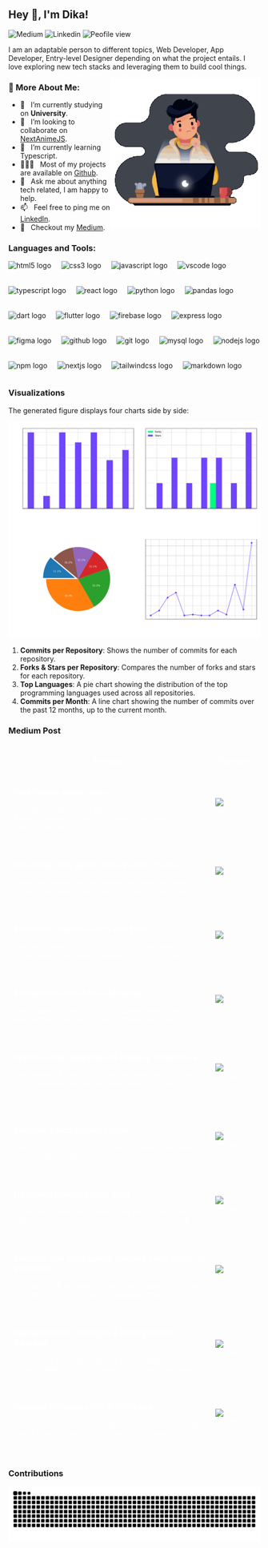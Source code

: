 <!-- <img src="https://komarev.com/ghpvc/?username=figuran04&label=Profile%20views&color=6e44ff&style=flat" alt="figuran04" align="right" /> -->

## Hey 👋, I'm Dika!

![Medium](https://img.shields.io/badge/Medium-black?style=for-the-badge&logo=medium&link=https%3A%2F%2Fmedium.com%2F%40dikaelsaputra)
![Linkedin](https://img.shields.io/badge/linkedin-0A66C2?style=for-the-badge&logo=linkedin&link=https%3A%2F%2Fwww.linkedin.com%2Fin%2Fdika-elsaputra-8a35462a7%2F)
![Peofile view](https://komarev.com/ghpvc/?username=figuran04&color=0A66C2&style=for-the-badge&abbreviated=true)

I am an adaptable person to different topics, Web Developer, App Developer, Entry-level Designer depending on what the project entails. I love exploring new tech stacks and leveraging them to build cool things. 

<img align="right" alt="GIF" src="https://raw.githubusercontent.com/figuran04/figuran04/main/profile.gif" width="300px"/>
  
### 🧐 More About Me:

- 🔭 &nbsp; I’m currently studying on **University**.
- 🤝 &nbsp; I’m looking to collaborate on [NextAnimeJS](https://github.com/figuran04/nextanimejs).
- 🌱 &nbsp; I’m currently learning Typescript.
- 👨🏻‍💻 &nbsp; Most of my projects are available on [Github](https://github.com/figuran04?tab=repositories).
- 💬 &nbsp; Ask me about anything tech related, I am happy to help.
- 📫 &nbsp; Feel free to ping me on [LinkedIn](https://www.linkedin.com/in/dika-elsaputra-8a35462a7/).
- 📝 &nbsp; Checkout my [Medium](#medium-post).

### Languages and Tools:

<div align="left" style="display:flex; flex-wrap:wrap; gap:20px;">
  <img src="https://cdn.jsdelivr.net/gh/devicons/devicon/icons/html5/html5-original.svg" height="30" alt="html5 logo"  />
  <img src="https://cdn.jsdelivr.net/gh/devicons/devicon/icons/css3/css3-original.svg" height="30" alt="css3 logo"  />
  <img src="https://cdn.jsdelivr.net/gh/devicons/devicon/icons/javascript/javascript-original.svg" height="30" alt="javascript logo"  />
  <img src="https://cdn.jsdelivr.net/gh/devicons/devicon/icons/vscode/vscode-original.svg" height="30" alt="vscode logo"  />
  <img src="https://cdn.jsdelivr.net/gh/devicons/devicon/icons/typescript/typescript-original.svg" height="30" alt="typescript logo"  />
  <img src="https://cdn.jsdelivr.net/gh/devicons/devicon/icons/react/react-original.svg" height="30" alt="react logo"  />
  <img src="https://cdn.jsdelivr.net/gh/devicons/devicon/icons/python/python-original.svg" height="30" alt="python logo"  />
  <img src="https://cdn.jsdelivr.net/gh/devicons/devicon/icons/pandas/pandas-original.svg" height="30" alt="pandas logo"  />
  <img src="https://cdn.jsdelivr.net/gh/devicons/devicon/icons/dart/dart-original.svg" height="30" alt="dart logo"  />
  <img src="https://cdn.jsdelivr.net/gh/devicons/devicon/icons/flutter/flutter-original.svg" height="30" alt="flutter logo"  />
  <img src="https://cdn.jsdelivr.net/gh/devicons/devicon/icons/firebase/firebase-plain.svg" height="30" alt="firebase logo"  />
  <img src="https://cdn.jsdelivr.net/gh/devicons/devicon/icons/express/express-original.svg" height="30" alt="express logo"  />
  <img src="https://cdn.jsdelivr.net/gh/devicons/devicon/icons/figma/figma-original.svg" height="30" alt="figma logo"  />
  <img src="https://cdn.jsdelivr.net/gh/devicons/devicon/icons/github/github-original.svg" height="30" alt="github logo"  />
  <img src="https://cdn.jsdelivr.net/gh/devicons/devicon/icons/git/git-original.svg" height="30" alt="git logo"  />
  <img src="https://cdn.jsdelivr.net/gh/devicons/devicon/icons/mysql/mysql-original.svg" height="30" alt="mysql logo"  />
  <img src="https://cdn.jsdelivr.net/gh/devicons/devicon/icons/nodejs/nodejs-original.svg" height="30" alt="nodejs logo"  />
  <img src="https://cdn.jsdelivr.net/gh/devicons/devicon/icons/npm/npm-original-wordmark.svg" height="30" alt="npm logo"  />
  <img src="https://cdn.jsdelivr.net/gh/devicons/devicon/icons/nextjs/nextjs-original.svg" height="30" alt="nextjs logo"  />
  <img src="https://cdn.jsdelivr.net/gh/devicons/devicon/icons/tailwindcss/tailwindcss-original-wordmark.svg" height="30" alt="tailwindcss logo"  />
  <img src="https://cdn.jsdelivr.net/gh/devicons/devicon/icons/markdown/markdown-original.svg" height="30" alt="markdown logo"  />
</div>

### Visualizations

The generated figure displays four charts side by side:

![GitHub Repository Statistics](github_stats.png)

1. **Commits per Repository**: Shows the number of commits for each repository.
2. **Forks & Stars per Repository**: Compares the number of forks and stars for each repository.
3. **Top Languages**: A pie chart showing the distribution of the top programming languages used across all repositories.
4. **Commits per Month**: A line chart showing the number of commits over the past 12 months, up to the current month.

### Medium Post

<!--START_SECTION:medium-->

<div style="overflow-x:auto;">
<table style="width: 100%; border-collapse: collapse; color: white;">
  <tr>
    <th style="border: 1px solid white; padding: 10px;">Summary</th>
    <th style="border: 1px solid white; padding: 10px;">Thumbnail</th>
  </tr>
  <tr>
    <td style="border: 1px solid white; padding: 10px;"><h3><a href="https://medium.com/@dikaelsaputra/inheritance-dalam-java-2145648ad259?source=rss-272e0aace4a6------2" target="_blank" style="color: white; text-decoration: none;">Inheritance dalam Java</a></h3><p>Inheritance dalam Java: Membuat Kelas TurunanInheritance atau pewarisan adalah salah satu konsep das...</p></td>
    <td style="border: 1px solid white; padding: 10px;"><img src="https://cdn-images-1.medium.com/max/1024/0*j228EAaH0-pIXt2y.jpg" alt="Post Image" style="width: 100px; height: auto;" /></td>
  </tr>
  <tr>
    <td style="border: 1px solid white; padding: 10px;"><h3><a href="https://medium.com/@dikaelsaputra/dhcp-dan-nat-pada-cisco-packet-tracer-781b1ea15692?source=rss-272e0aace4a6------2" target="_blank" style="color: white; text-decoration: none;">DHCP dan NAT pada Cisco Packet Tracer</a></h3><p>Dalam dunia jaringan, dua konsep fundamental yang sering digunakan adalah DHCP (Dynamic Host Configu...</p></td>
    <td style="border: 1px solid white; padding: 10px;"><img src="https://cdn-images-1.medium.com/max/1024/0*hN4Qq1km84XKpfLJ" alt="Post Image" style="width: 100px; height: auto;" /></td>
  </tr>
  <tr>
    <td style="border: 1px solid white; padding: 10px;"><h3><a href="https://medium.com/@dikaelsaputra/ekosistem-hadoop-pig-dan-hive-43b48d369828?source=rss-272e0aace4a6------2" target="_blank" style="color: white; text-decoration: none;">Ekosistem Hadoop — Pig dan Hive</a></h3><p>Ekosistem Hadoop — Pig dan Hive: Instalasi Hingga Praktik KeduanyaDalam dunia Big Data, Pig dan Hive...</p></td>
    <td style="border: 1px solid white; padding: 10px;"><img src="https://cdn-images-1.medium.com/max/737/0*PjA-uKUaZo8q579w.png" alt="Post Image" style="width: 100px; height: auto;" /></td>
  </tr>
  <tr>
    <td style="border: 1px solid white; padding: 10px;"><h3><a href="https://medium.com/@dikaelsaputra/enkapsulasi-dan-akses-modifier-2157af7cf274?source=rss-272e0aace4a6------2" target="_blank" style="color: white; text-decoration: none;">Enkapsulasi dan Akses Modifier</a></h3><p>Enkapsulasi dan Akses Modifier dalam Pemrograman Berorientasi ObjekDalam pemrograman berorientasi ob...</p></td>
    <td style="border: 1px solid white; padding: 10px;"><img src="https://cdn-images-1.medium.com/max/827/1*sUycVMDsajgARsD8W1t4uw.png" alt="Post Image" style="width: 100px; height: auto;" /></td>
  </tr>
  <tr>
    <td style="border: 1px solid white; padding: 10px;"><h3><a href="https://medium.com/@dikaelsaputra/implementasi-mapreduce-hadoop-sederhana-b413cfc67f5c?source=rss-272e0aace4a6------2" target="_blank" style="color: white; text-decoration: none;">Implementasi MapReduce Hadoop Sederhana</a></h3><p>Implementasi MapReduce Hadoop Sederhana: Python hingga Hadoop Dataset BesarMapReduce adalah model pe...</p></td>
    <td style="border: 1px solid white; padding: 10px;"><img src="https://cdn-images-1.medium.com/max/740/1*EDZMmI15hqMc5gyH8OgZlA.png" alt="Post Image" style="width: 100px; height: auto;" /></td>
  </tr>
  <tr>
    <td style="border: 1px solid white; padding: 10px;"><h3><a href="https://medium.com/@dikaelsaputra/cisco-packet-tracer-instalasi-serta-praktik-dasar-routing-dan-switching-57c7df570834?source=rss-272e0aace4a6------2" target="_blank" style="color: white; text-decoration: none;">Instalasi Cisco Packet Tracer</a></h3><p>Cisco Packet Tracer: Instalasi Serta Praktik Dasar Routing dan SwitchingPada era digital saat ini, j...</p></td>
    <td style="border: 1px solid white; padding: 10px;"><img src="https://cdn-images-1.medium.com/max/741/1*TtnvlU2k5vZyJNqzzs_BjQ.png" alt="Post Image" style="width: 100px; height: auto;" /></td>
  </tr>
  <tr>
    <td style="border: 1px solid white; padding: 10px;"><h3><a href="https://medium.com/@dikaelsaputra/netbeans-praktik-dasar-java-kelas-dan-objek-58e1f14e832a?source=rss-272e0aace4a6------2" target="_blank" style="color: white; text-decoration: none;">NetBeans Praktik Dasar Java</a></h3><p>NetBeans Praktik Dasar Java: Kelas dan ObjekDalam pemrograman berorientasi objek (OOP), kelas dan ob...</p></td>
    <td style="border: 1px solid white; padding: 10px;"><img src="https://cdn-images-1.medium.com/max/800/0*bVSoGXJCJ8VwdYUk.jpeg" alt="Post Image" style="width: 100px; height: auto;" /></td>
  </tr>
  <tr>
    <td style="border: 1px solid white; padding: 10px;"><h3><a href="https://medium.com/@dikaelsaputra/instalasi-dan-konfigurasi-hadoop-serta-spark-di-windows-f7f3582def93?source=rss-272e0aace4a6------2" target="_blank" style="color: white; text-decoration: none;">Instalasi dan Konfigurasi Hadoop serta Spark di Windows</a></h3><p>Instalasi dan Konfigurasi Hadoop serta Spark di Windows: Instalasi JDK Hingga Integrasi Hadoop denga...</p></td>
    <td style="border: 1px solid white; padding: 10px;"><img src="https://cdn-images-1.medium.com/max/700/0*N4ybCsS4TUFsX5sU.jpg" alt="Post Image" style="width: 100px; height: auto;" /></td>
  </tr>
  <tr>
    <td style="border: 1px solid white; padding: 10px;"><h3><a href="https://medium.com/@dikaelsaputra/instalasi-kabel-jaringan-konfigurasi-ip-address-b034228e439d?source=rss-272e0aace4a6------2" target="_blank" style="color: white; text-decoration: none;">Instalasi Kabel Jaringan &amp; Konfigurasi IP Address</a></h3><p>Dalam dunia jaringan komputer, pemasangan kabel jaringan adalah salah satu langkah penting untuk mem...</p></td>
    <td style="border: 1px solid white; padding: 10px;"><img src="https://cdn-images-1.medium.com/max/474/0*Geu43XOI_mJYcLm3" alt="Post Image" style="width: 100px; height: auto;" /></td>
  </tr>
  <tr>
    <td style="border: 1px solid white; padding: 10px;"><h3><a href="https://medium.com/@dikaelsaputra/cara-instal-netbeans-ide-di-windows-7e29e0815459?source=rss-272e0aace4a6------2" target="_blank" style="color: white; text-decoration: none;">Instalasi NetBeans IDE di Windows</a></h3><p>Instalasi NetBeans IDE di Windows: Instalasi JDK Hingga Projek PertamaJava dikembangkan oleh James G...</p></td>
    <td style="border: 1px solid white; padding: 10px;"><img src="https://cdn-images-1.medium.com/max/474/0*BWItY67aRRp2BGLO" alt="Post Image" style="width: 100px; height: auto;" /></td>
  </tr>
</table>
</div>

<!--END_SECTION:medium-->

### Contributions

![Snake animation](https://raw.githubusercontent.com/figuran04/figuran04/output/snake.svg)


